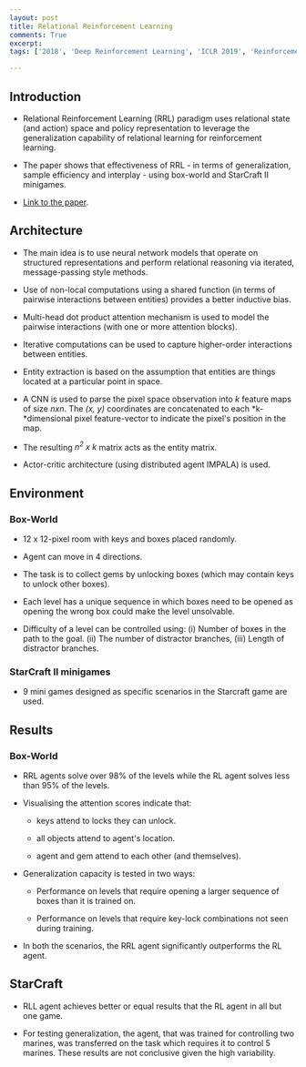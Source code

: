 ```yaml
---
layout: post
title: Relational Reinforcement Learning
comments: True
excerpt: 
tags: ['2018', 'Deep Reinforcement Learning', 'ICLR 2019', 'Reinforcement Learning', 'Relational Learning', AI, ICLR, RL, RRL]

---
```


## Introduction

* Relational Reinforcement Learning (RRL) paradigm uses relational state (and action) space and policy representation to leverage the generalization capability of relational learning for reinforcement learning.

* The paper shows that effectiveness of RRL - in terms of generalization, sample efficiency and interplay - using box-world and StarCraft II minigames.

* [Link to the paper](https://arxiv.org/abs/1806.01830).

## Architecture

* The main idea is to use neural network models that operate on structured representations and perform relational reasoning via iterated, message-passing style methods.

* Use of non-local computations using a shared function (in terms of pairwise interactions between entities) provides a better inductive bias.

* Multi-head dot product attention mechanism is used to model the pairwise interactions (with one or more attention blocks).

* Iterative computations can be used to capture higher-order interactions between entities.

* Entity extraction is based on the assumption that entities are things located at a particular point in space.

*  A CNN is used to parse the pixel space observation into *k* feature maps of size *nxn*. The *(x, y)* coordinates are concatenated to each *k-*dimensional pixel feature-vector to indicate the pixel's position in the map.

* The resulting *n<sup>2</sup> x k* matrix acts as the entity matrix.

* Actor-critic architecture (using distributed agent IMPALA) is used.

## Environment

### Box-World

* 12 x 12-pixel room with keys and boxes placed randomly.

* Agent can move in 4 directions.

* The task is to collect gems by unlocking boxes (which may contain keys to unlock other boxes).

* Each level has a unique sequence in which boxes need to be opened as opening the wrong box could make the level unsolvable.

* Difficulty of a level can be controlled using: (i) Number of boxes in the path to the goal. (ii) The number of distractor branches, (iii)  Length of distractor branches.

### StarCraft II minigames

* 9 mini games designed as specific scenarios in the Starcraft game are used.

## Results

### Box-World

* RRL agents solve over 98% of the levels while the RL agent solves less than 95% of the levels.

* Visualising the attention scores indicate that:
    
    * keys attend to locks they can unlock.
    
    * all objects attend to agent's location.
    
    * agent and gem attend to each other (and themselves).

* Generalization capacity is tested in two ways:
    
    * Performance on levels that require opening a larger sequence of boxes than it is trained on.
    
    * Performance on levels that require key-lock combinations not seen during training.

* In both the scenarios, the RRL agent significantly outperforms the RL agent.

## StarCraft

* RLL agent achieves better or equal results that the RL agent in all but one game.

* For testing generalization, the agent, that was trained for controlling two marines, was transferred on the task which requires it to control 5 marines. These results are not conclusive given the high variability.